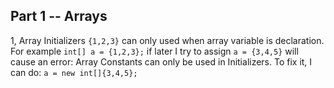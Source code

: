 ## Part 1 -- Arrays
1, Array Initializers 
`{1,2,3}` can only used when array variable is declaration.
For example `int[] a = {1,2,3};`
if later I try to assign `a = {3,4,5}` will cause an error: Array Constants can only be used in Initializers. 
To fix it, I can do: `a = new int[]{3,4,5};`
